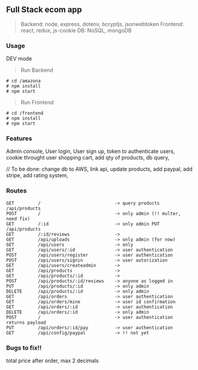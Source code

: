 ## Full Stack ecom app
> Backend: node, express, dotenv, bcryptjs, jsonwebtoken
> Frontend: react, redux, js-cookie
> DB: NoSQL, mongoDB

### Usage
DEV mode
> Run Backend 
```
# cd /amazona
# npm install
# npm start
```
> Run Frontend 
```
# cd /frontend
# npm install
# npm start
```
### Features
Admin console, User login, User sign up, token to authenticate users, cookie throught user shopping cart, add qty of products, db query, 

// To be done:
change db to AWS, link api, update products, add paypal, add stripe, add rating system, 
### Routes
```
GET         /                            -> query products /api/products
POST        /                            -> only admin (!! multer, need fix)
GET         /:id                         -> only admin PUT /api/products
GET         /:id/reviews                 ->
GET         /api/uploads                 -> only admin (for now)
GET         /api/users                   -> only 
GET         /api/users/:id               -> user authentication
POST        /api/users/register          -> user authentication
POST        /api/users/signin            -> user autorization
GET         /api/users/createadmin       ->
GET         /api/products                ->
GET         /api/products/:id            ->
POST        /api/products/:id/reviews    -> anyone as logged in
PUT         /api/products/:id            -> only admin
DELETE      /api/products/:id            -> only admin
GET         /api/orders                  -> user authentication
GET         /api/orders/mine             -> user id confirmation
GET         /api/orders/:id              -> user authentication
DELETE      /api/orders/:id              -> only admin
POST        /                            -> user authentication returns payload
PUT         /api/orders/:id/pay          -> user authentication
GET         /api/config/paypal           -> !! not yet
```

### Bugs to fix!!
total price after order, max 2 decimals